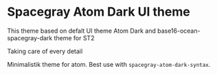 # Spacegray Atom Dark UI theme

This theme based on defalt UI theme Atom Dark and base16-ocean-spacegray-dark theme for ST2

Taking care of every detail

Minimalistik theme for atom. Best use with `spacegray-atom-dark-syntax`.
